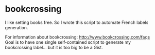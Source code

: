 # bookcrossing
I like setting books free. So I wrote this script to automate French labels generation.

For information about bookcrossing: http://www.bookcrossing.com/faqs
Goal is to have one single self-contained script to generate my bookcrossing label... but it is too big to be a Gist.
